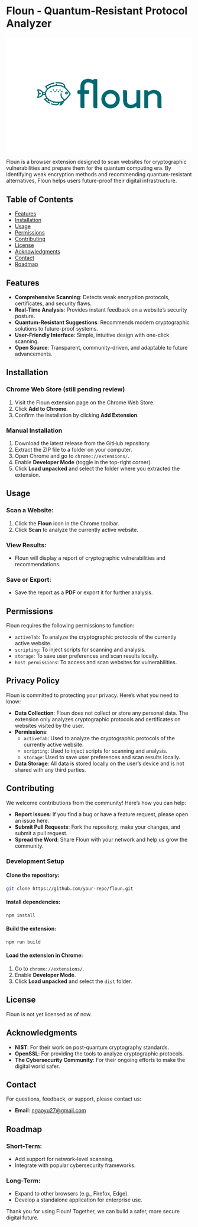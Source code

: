 # Floun - Quantum-Resistant Protocol Analyzer

![Floun Logo](floun/public/icons/floun.png)

Floun is a browser extension designed to scan websites for cryptographic vulnerabilities and prepare them for the quantum computing era. By identifying weak encryption methods and recommending quantum-resistant alternatives, Floun helps users future-proof their digital infrastructure.

## Table of Contents
- [Features](#features)
- [Installation](#installation)
- [Usage](#usage)
- [Permissions](#permissions)
- [Contributing](#contributing)
- [License](#license)
- [Acknowledgments](#acknowledgments)
- [Contact](#contact)
- [Roadmap](#roadmap)

## Features
- **Comprehensive Scanning**: Detects weak encryption protocols, certificates, and security flaws.
- **Real-Time Analysis**: Provides instant feedback on a website’s security posture.
- **Quantum-Resistant Suggestions**: Recommends modern cryptographic solutions to future-proof systems.
- **User-Friendly Interface**: Simple, intuitive design with one-click scanning.
- **Open Source**: Transparent, community-driven, and adaptable to future advancements.

## Installation

### Chrome Web Store (still pending review)
1. Visit the Floun extension page on the Chrome Web Store.
2. Click **Add to Chrome**.
3. Confirm the installation by clicking **Add Extension**.

### Manual Installation
1. Download the latest release from the GitHub repository.
2. Extract the ZIP file to a folder on your computer.
3. Open Chrome and go to `chrome://extensions/`.
4. Enable **Developer Mode** (toggle in the top-right corner).
5. Click **Load unpacked** and select the folder where you extracted the extension.

## Usage

### Scan a Website:
1. Click the **Floun** icon in the Chrome toolbar.
2. Click **Scan** to analyze the currently active website.

### View Results:
- Floun will display a report of cryptographic vulnerabilities and recommendations.

### Save or Export:
- Save the report as a **PDF** or export it for further analysis.

## Permissions
Floun requires the following permissions to function:

- `activeTab`: To analyze the cryptographic protocols of the currently active website.
- `scripting`: To inject scripts for scanning and analysis.
- `storage`: To save user preferences and scan results locally.
- `host permissions`: To access and scan websites for vulnerabilities.

## Privacy Policy
Floun is committed to protecting your privacy. Here’s what you need to know:

- **Data Collection**: Floun does not collect or store any personal data. The extension only analyzes cryptographic protocols and certificates on websites visited by the user.
- **Permissions**:
  - `activeTab`: Used to analyze the cryptographic protocols of the currently active website.
  - `scripting`: Used to inject scripts for scanning and analysis.
  - `storage`: Used to save user preferences and scan results locally.
- **Data Storage**: All data is stored locally on the user’s device and is not shared with any third parties.


## Contributing
We welcome contributions from the community! Here’s how you can help:

- **Report Issues**: If you find a bug or have a feature request, please open an issue here.
- **Submit Pull Requests**: Fork the repository, make your changes, and submit a pull request.
- **Spread the Word**: Share Floun with your network and help us grow the community.

### Development Setup
#### Clone the repository:
```bash
git clone https://github.com/your-repo/floun.git
```
#### Install dependencies:
```bash
npm install
```
#### Build the extension:
```bash
npm run build
```
#### Load the extension in Chrome:
1. Go to `chrome://extensions/`.
2. Enable **Developer Mode**.
3. Click **Load unpacked** and select the `dist` folder.

## License
Floun is not yet licensed as of now.

## Acknowledgments
- **NIST**: For their work on post-quantum cryptography standards.
- **OpenSSL**: For providing the tools to analyze cryptographic protocols.
- **The Cybersecurity Community**: For their ongoing efforts to make the digital world safer.

## Contact
For questions, feedback, or support, please contact us:

- **Email**: [ngaoyu27@gmail.com](mailto:ngaoyu27@gmail.com)


## Roadmap

### Short-Term:
- Add support for network-level scanning.
- Integrate with popular cybersecurity frameworks.

### Long-Term:
- Expand to other browsers (e.g., Firefox, Edge).
- Develop a standalone application for enterprise use.

Thank you for using Floun! Together, we can build a safer, more secure digital future.
